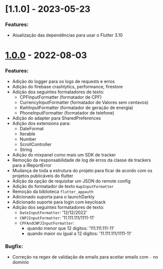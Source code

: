 # [1.1.0] - 2023-05-23

### Features:
- Atualização das dependências para usar o Flutter 3.10

# [1.0.0] - 2022-08-03

### Features:
- Adição do logger para os logs de requests e erros
- Adição do firebase crashlytics, performance, firestore
- Adição dos seguintes formatadores de texto:
   - CPFInputFormatter (formatador de CPF)
   - CurrencyInputFormatter (formatador de Valores sem centavos)
   - KwhInputFormatter (formatador de geração de energia)
   - PhoneInputFormatter (formatador de telefone)
- Adição do adapter para SharedPreferences 
- Adição dos extensions para:
   -  DateFormat
   - Iterable
   - Number
   - ScrollController
   - String
- Adição do mixpanel como mais um SDK de tracker 
- Remoção da responsabilidade de log de erros da classe de trackers para a IReportError
- Mudança de toda a estrutura do projeto para ficar de acordo com os projetos publicáveis do flutter
- Adição da opção de requisitar um JSON do remote config 
- Adição do formatador de texto `KwpInputFormatter`
- Remoção da biblioteca `flutter_appauth`
- Adicionado suporta para o launchDarkly
- Adicionado suporte para login com keycloack
- Adição dos seguintes formatadores de texto:
  - `DateInputFormatter`: '12/12/2022'
  - `CNPJInputFormatter`: '11.111.111/1111-11'
  - `CPFAndCNPJInputFormatter`: 
    - quando menor que 12 digitos: '111.111.111-11'
    - quando maior ou igual a 12 digitos: '11.111.111/1111-11'

### Bugfix:
- Correção na regex de validação de emails para aceitar emails com `-` no domínio

[1.0.0]: https://github.com/PhillipiLino/flutter-commons-tools-sdk/releases/tag/1.0.0
